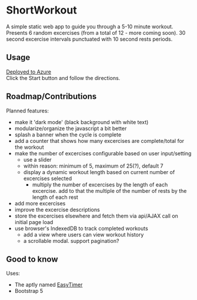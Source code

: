 # ShortWorkout
A simple static web app to guide you through a 5-10 minute workout.  
Presents 6 random excercises (from a total of 12 - more coming soon). 30 second excercise intervals punctuated with 10 second rests periods.

## Usage
[Deployed to Azure](https://salmon-plant-0a0ed6d0f.3.azurestaticapps.net)  
Click the Start button and follow the directions.

## Roadmap/Contributions
Planned features:  
- make it 'dark mode' (black background with white text)
- modularize/organize the javascript a bit better
- splash a banner when the cycle is complete
- add a counter that shows how many excercises are complete/total for the workout
- make the number of excercises configurable based on user input/setting
  - use a slider
  - within reason: minimum of 5, maximum of 25(?), default 7
  - display a dynamic workout length based on current number of excercises selected
    - multiply the number of excercises by the length of each excercise. add to that the multiple of the number of rests by the length of each rest
- add more excercises
- improve the excercise descriptions
- store the excercises elsewhere and fetch them via api/AJAX call on initial page load
- use browser's IndexedDB to track completed workouts
  - add a view where users can view workout history
  - a scrollable modal. support pagination?
 
## Good to know
Uses:  
- The aptly named [EasyTimer](http://albert-gonzalez.github.io/easytimer.js/)
- Bootstrap 5